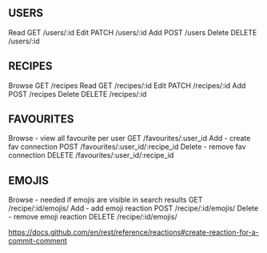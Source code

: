 ## USERS
Read
GET /users/:id
Edit
PATCH /users/:id
Add
POST /users
Delete
DELETE /users/:id
 
## RECIPES
Browse
GET /recipes 
Read
GET /recipes/:id
Edit
PATCH /recipes/:id
Add
POST /recipes 
Delete
DELETE /recipes/:id
 
## FAVOURITES
Browse - view all favourite per user
GET /favourites/:user_id
Add - create fav connection
POST /favourites/:user_id/:recipe_id
Delete - remove fav connection
DELETE /favourites/:user_id/:recipe_id
 
## EMOJIS
Browse - needed if emojis are visible in search results
GET /recipe/:id/emojis/
Add - add emoji reaction
POST /recipe/:id/emojis/
Delete - remove emoji reaction
DELETE  /recipe/:id/emojis/

https://docs.github.com/en/rest/reference/reactions#create-reaction-for-a-commit-comment
